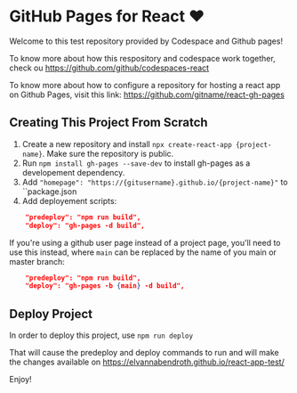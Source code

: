 # GitHub Pages for React ♥️

Welcome to this test repository provided by Codespace and Github pages!

To know more about how this respository and codespace work together, check ou https://github.com/github/codespaces-react

To know more about how to configure a repository for hosting a react app on Github Pages, visit this link: https://github.com/gitname/react-gh-pages


## Creating This Project From Scratch

1. Create a new repository and install `npx create-react-app {project-name}`.  Make sure the repository is public.
2. Run `npm install gh-pages --save-dev` to install gh-pages as a developement dependency.
3. Add `"homepage": "https://{gitusername}.github.io/{project-name}"` to ``package.json
4.  Add deployement scripts:

``` json
    "predeploy": "npm run build",
    "deploy": "gh-pages -d build",
```

If you're using a github user page instead of a project page, you'll need to use this instead, where `main` can be replaced by the name of you main or master branch:

``` json
    "predeploy": "npm run build",
    "deploy": "gh-pages -b {main} -d build",
```

## Deploy Project

In order to deploy this project, use `npm run deploy`

That will cause the predeploy and deploy commands to run and will make the changes available on https://elvannabendroth.github.io/react-app-test/


Enjoy!
